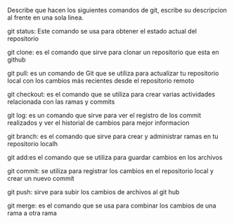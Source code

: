 Describe que hacen los siguientes comandos de git, escribe su descripcion al frente en una sola linea.

git status: Este comando se usa para obtener el estado actual del repositorio

git clone: es el comando que sirve para clonar un repositorio que esta en github

git pull: es un comando de Git que se utiliza para actualizar tu repositorio local con los cambios más recientes desde el repositorio remoto

git checkout: es el comando que se utiliza para crear varias actividades relacionada con las ramas y commits

git log: es un comando que sirve para ver el registro de los commit realizados y ver el historial de cambios para mejor informacion

git branch: es el comando que sirve para crear y administrar ramas en tu repositorio localh

git add:es el comando que se utiliza para guardar cambios en los archivos 

git commit: se utiliza para registrar los cambios en el repositorio local y crear un nuevo commit

git push: sirve para subir los cambios de archivos al git hub

git merge: es el comando que se usa para combinar los cambios de una rama a otra rama
